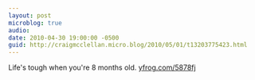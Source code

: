 ```yaml
---
layout: post
microblog: true
audio: 
date: 2010-04-30 19:00:00 -0500
guid: http://craigmcclellan.micro.blog/2010/05/01/t13203775423.html
---
```

Life's tough when you're 8 months old.   [yfrog.com/5878fj](http://yfrog.com/5878fj)
